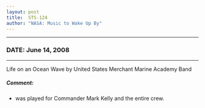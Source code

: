 ```yaml
---
layout: post
title:  STS-124
author: "NASA: Music to Wake Up By"
---
```


----
### DATE: June 14, 2008
----
Life on an Ocean Wave by United States Merchant Marine Academy Band

##### Comment:
* was played for Commander Mark Kelly and the entire crew.
